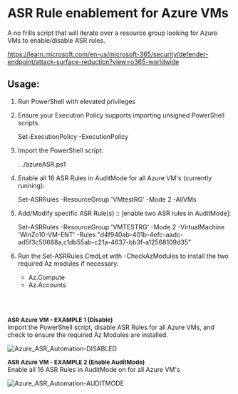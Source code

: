 # ASR Rule enablement for Azure VMs
A no frills script that will iterate over a resource group looking for Azure VMs to enable/disable ASR rules.

https://learn.microsoft.com/en-us/microsoft-365/security/defender-endpoint/attack-surface-reduction?view=o365-worldwide


Usage:
------
1. Run PowerShell with elevated privileges

2. Ensure your Execution Policy supports importing unsigned PowerShell scripts.
   
   Set-ExecutionPolicy -ExecutionPolicy <value>

3. Import the PowerShell script:

    . ./azureASR.ps1

3. Enable all 16 ASR Rules in AuditMode for all Azure VM's (currently running):

    Set-ASRRules -ResourceGroup 'VMtestRG' -Mode 2 -AllVMs

4. Add/Modify specific ASR Rule(s) :: [enable two ASR rules in AuditMode]:

    Set-ASRRules -ResourceGroup 'VMTESTRG' -Mode 2 -VirtualMachine 'WinZo10-VM-ENT' -Rules "d4f940ab-401b-4efc-aadc-ad5f3c50688a,c1db55ab-c21a-4637-bb3f-a12568109d35"

5. Run the Set-ASRRules CmdLet with -CheckAzModules to install the two required Az modules if necessary.
   - Az.Compute
   - Az.Accounts

<br />
<br />
   
<font size="2">**ASR Azure VM - EXAMPLE 1 (Disable)**</font><br />
Import the PowerShell script, disable ASR Rules for all Azure VMs, and check to ensure the required Az Modules are installed.


![Azure_ASR_Automation-DISABLED](https://user-images.githubusercontent.com/32214072/211174438-3032e880-e0a7-4116-8f4f-553d0cd12e8f.png)


   
<font size="2">**ASR Azure VM - EXAMPLE 2 (Enable AuditMode)**</font><br />
Enable all 16 ASR Rules in AuditMode on for all Azure VM's

![Azure_ASR_Automation-AUDITMODE](https://user-images.githubusercontent.com/32214072/211174449-7405dbd6-a84a-4333-ad63-b48851a80c09.png)

